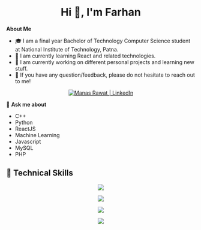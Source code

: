 <h1 align="center">Hi 👋, I'm Farhan </h1>

**About Me**
<br>
- 🎓 I am a final year Bachelor of Technology Computer Science student at National Institute of Technology, Patna.<br>
- 🌱 I am currently learning React and related technologies.<br>
- 🔭 I am currently working on different personal projects and learning new stuff.<br>
- 💬 If you have any question/feedback, please do not hesitate to reach out to me!

<p align="center">
  <a href="https://www.linkedin.com/in/farhan121212/"><img src="https://img.shields.io/badge/LinkedIn-0077B5?style=for-the-badge&logo=linkedin&logoColor=white" alt="Manas Rawat | LinkedIn"/></a>
</p>

💬 **Ask me about**
  - C++
  - Python
  - ReactJS
  - Machine Learning
  - Javascript
  - MySQL
  - PHP

## 💼 Technical Skills

<p align="center">
  <a href="https://skillicons.dev">
    <img src="https://skillicons.dev/icons?i=cpp,java,js,py" />
  </a>
</p>

<p align="center">
  <a href="https://skillicons.dev">
    <img src="https://skillicons.dev/icons?i=react,html,css,tailwind,bootstrap" />
  </a>
</p>

<p align="center">
  <a href="https://skillicons.dev">
    <img src="https://skillicons.dev/icons?i=nodejs,express,mongodb,mysql,jquery" />
  </a>
</p>

<p align="center">
  <a href="https://skillicons.dev">
    <img src="https://skillicons.dev/icons?i=git,github,vscode,visualstudio,androidstudio" />
  </a>
</p>


